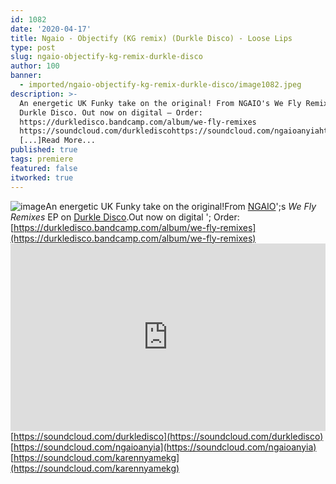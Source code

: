 ```yaml
---
id: 1082
date: '2020-04-17'
title: Ngaio - Objectify (KG remix) (Durkle Disco) - Loose Lips
type: post
slug: ngaio-objectify-kg-remix-durkle-disco
author: 100
banner:
  - imported/ngaio-objectify-kg-remix-durkle-disco/image1082.jpeg
description: >-
  An energetic UK Funky take on the original! From NGAIO's We Fly Remixes EP on
  Durkle Disco. Out now on digital – Order:
  https://durkledisco.bandcamp.com/album/we-fly-remixes
  https://soundcloud.com/durklediscohttps://soundcloud.com/ngaioanyiahttps://soundcloud.com/karennyamekg
  [...]Read More...
published: true
tags: premiere
featured: false
itworked: true
---
```

![image](../imported/ngaio-objectify-kg-remix-durkle-disco/image1082.jpeg)An energetic UK Funky take on the original!From [NGAIO](https://ngaioanyia.bandcamp.com/)';s _We Fly Remixes_ EP on [Durkle Disco](https://durkledisco.bandcamp.com/).Out now on digital '; Order: [](https://durkledisco.bandcamp.com/album/we-fly-remixes)[https://durkledisco.bandcamp.com/album/we-fly-remixes](https://durkledisco.bandcamp.com/album/we-fly-remixes)<iframe width='100%' height='300' scrolling='no' frameborder='no' allow='autoplay' src='https://w.soundcloud.com/player/?url=https%3A//api.soundcloud.com/tracks/800879917&color=%23ff5500&auto_play=false&hide_related=false&show_comments=true&show_user=true&show_reposts=false&show_teaser=true'></iframe>[](https://soundcloud.com/durkledisco)[https://soundcloud.com/durkledisco](https://soundcloud.com/durkledisco)  
[](https://soundcloud.com/ngaioanyia)[https://soundcloud.com/ngaioanyia](https://soundcloud.com/ngaioanyia)  
[](https://soundcloud.com/karennyamekg)[https://soundcloud.com/karennyamekg](https://soundcloud.com/karennyamekg)